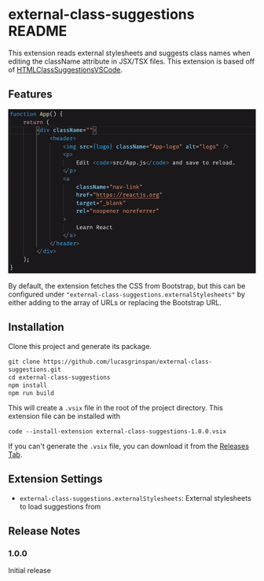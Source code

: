# external-class-suggestions README

This extension reads external stylesheets and suggests class names when editing the className attribute in JSX/TSX files. This extension is based off of [HTMLClassSuggestionsVSCode](https://github.com/andersea/HTMLClassSuggestionsVSCode).

## Features

![Demo](/images/demo.gif)

By default, the extension fetches the CSS from Bootstrap, but this can be configured under `"external-class-suggestions.externalStylesheets"` by either adding to the array of URLs or replacing the Bootstrap URL.

## Installation

Clone this project and generate its package.

```console
git clone https://github.com/lucasgrinspan/external-class-suggestions.git
cd external-class-suggestions
npm install
npm run build
```

This will create a `.vsix` file in the root of the project directory. This extension file can be installed with

```console
code --install-extension external-class-suggestions-1.0.0.vsix
```

If you can't generate the `.vsix` file, you can download it from the [Releases Tab](https://github.com/lucasgrinspan/external-class-suggestions/releases).

## Extension Settings

-   `external-class-suggestions.externalStylesheets`: External stylesheets to load suggestions from

## Release Notes

### 1.0.0

Initial release
